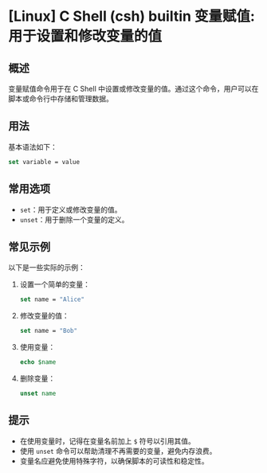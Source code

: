 # [Linux] C Shell (csh) builtin 变量赋值: 用于设置和修改变量的值

## 概述
变量赋值命令用于在 C Shell 中设置或修改变量的值。通过这个命令，用户可以在脚本或命令行中存储和管理数据。

## 用法
基本语法如下：
```csh
set variable = value
```

## 常用选项
- `set`：用于定义或修改变量的值。
- `unset`：用于删除一个变量的定义。

## 常见示例
以下是一些实际的示例：

1. 设置一个简单的变量：
   ```csh
   set name = "Alice"
   ```

2. 修改变量的值：
   ```csh
   set name = "Bob"
   ```

3. 使用变量：
   ```csh
   echo $name
   ```

4. 删除变量：
   ```csh
   unset name
   ```

## 提示
- 在使用变量时，记得在变量名前加上 `$` 符号以引用其值。
- 使用 `unset` 命令可以帮助清理不再需要的变量，避免内存浪费。
- 变量名应避免使用特殊字符，以确保脚本的可读性和稳定性。